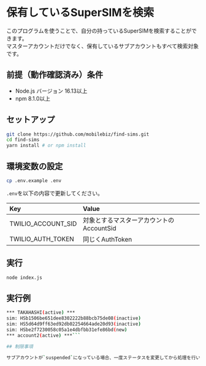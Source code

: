 # 保有しているSuperSIMを検索

このプログラムを使うことで、自分の持っているSuperSIMを検索することができます。  
マスターアカウントだけでなく、保有しているサブアカウントもすべて検索対象です。

## 前提（動作確認済み）条件

- Node.js バージョン 16.13以上
- npm 8.1.0以上

## セットアップ

```zsh
git clone https://github.com/mobilebiz/find-sims.git
cd find-sims
yarn install # or npm install
```

## 環境変数の設定

```zsh
cp .env.example .env
```

`.env`を以下の内容で更新してください。

Key|Value
:--|:--
TWILIO_ACCOUNT_SID|対象とするマスターアカウントのAccountSid
TWILIO_AUTH_TOKEN|同じくAuthToken

## 実行

```zsh
node index.js
```

## 実行例

```sh
*** TAKAHASHI(active) ***
sim: HSb1506be651dee8302222b88bcb75de08(inactive)
sim: HS5d64d9ff63ed92db02254664ade20d93(inactive)
sim: HSbe2f7230058c05a1e4dbfbb31efe86bd(new)
*** account2(active) ***```

## 制限事項

サブアカウントが`suspended`になっている場合、一度ステータスを変更してから処理を行いますが、TwilioによってサスペンドされているサブアカウントについてはAPI経由での変更ができないため、スキップするようになっています。
